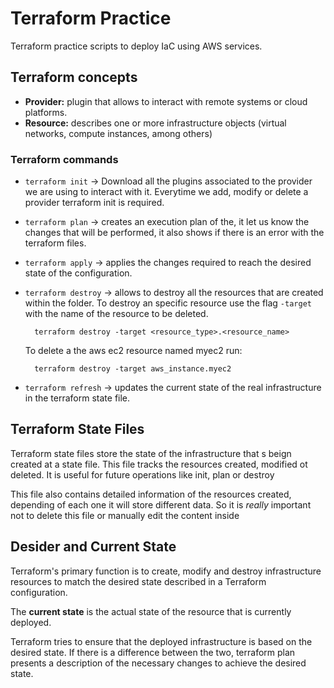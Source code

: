 # **Terraform Practice**

Terraform practice scripts to deploy IaC using AWS services.

## **Terraform concepts**

* **Provider:** plugin that allows to interact with remote systems or cloud platforms.
* **Resource:** describes one or more infrastructure objects (virtual networks, compute instances, among others)

### **Terraform commands**

* `terraform init` -> Download all the plugins associated to the provider we are using to interact with it. Everytime we add, modify or delete a provider terraform init is required.
* `terraform plan` -> creates an execution plan of the, it let us know the changes that will be performed, it also shows if there is an error with the terraform files.
* `terraform apply` -> applies the changes required to reach the desired state of the configuration.
* `terraform destroy` -> allows to destroy all the resources that are created within the folder. To destroy an specific resource use the flag `-target` with the name of the resource to be deleted.

        terraform destroy -target <resource_type>.<resource_name>

    To delete a the aws ec2 resource named myec2 run:

        terraform destroy -target aws_instance.myec2

* `terraform refresh` -> updates the current state of the real infrastructure in the terraform state file.

## **Terraform State Files**

Terraform state files store the state of the infrastructure that s beign created at a state file. This file tracks the resources created, modified ot deleted. It is useful for future operations like init, plan or destroy

This file also contains detailed information of the resources created, depending of each one it will store different data. So it is *really* important not to delete this file or manually edit the content inside

## **Desider and Current State**

Terraform's primary function is to create, modify and destroy infrastructure resources to match the desired state described in a Terraform configuration.

The **current state** is the actual state of the resource that is currently deployed.

Terraform tries to ensure that the deployed infrastructure is based on the desired state. If there is a difference between the two, terraform plan presents a description of the necessary changes to achieve the desired state.